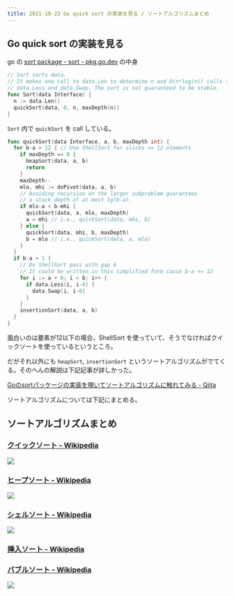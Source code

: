 ```yaml
---
title: 2021-10-23 Go quick sort の実装を見る / ソートアルゴリズムまとめ
---
```


## Go quick sort の実装を見る

go の [sort package - sort - pkg.go.dev](https://pkg.go.dev/sort#Sort) の中身

```go
// Sort sorts data.
// It makes one call to data.Len to determine n and O(n*log(n)) calls to
// data.Less and data.Swap. The sort is not guaranteed to be stable.
func Sort(data Interface) {
  n := data.Len()
  quickSort(data, 0, n, maxDepth(n))
}
```

`Sort` 内で `quickSort` を call している。

```go
func quickSort(data Interface, a, b, maxDepth int) {
  for b-a > 12 { // Use ShellSort for slices <= 12 elements
    if maxDepth == 0 {
      heapSort(data, a, b)
      return
    }
    maxDepth--
    mlo, mhi := doPivot(data, a, b)
    // Avoiding recursion on the larger subproblem guarantees
    // a stack depth of at most lg(b-a).
    if mlo-a < b-mhi {
      quickSort(data, a, mlo, maxDepth)
      a = mhi // i.e., quickSort(data, mhi, b)
    } else {
      quickSort(data, mhi, b, maxDepth)
      b = mlo // i.e., quickSort(data, a, mlo)
    }
  }
  if b-a > 1 {
    // Do ShellSort pass with gap 6
    // It could be written in this simplified form cause b-a <= 12
    for i := a + 6; i < b; i++ {
      if data.Less(i, i-6) {
        data.Swap(i, i-6)
      }
    }
    insertionSort(data, a, b)
  }
}
```

面白いのは要素が12以下の場合、ShellSort を使っていて、そうでなければクイックソートを使っているというところ。

だがそれ以外にも `heapSort`, `insertionSort` というソートアルゴリズムがでてくる。そのへんの解説は下記記事が詳しかった。

[Goのsortパッケージの実装を覗いてソートアルゴリズムに触れてみる - Qiita](https://qiita.com/momotaro98/items/f80fed511831ab342c26)

ソートアルゴリズムについては下記にまとめる。

## ソートアルゴリズムまとめ

### [クイックソート - Wikipedia](https://ja.wikipedia.org/wiki/%E3%82%AF%E3%82%A4%E3%83%83%E3%82%AF%E3%82%BD%E3%83%BC%E3%83%88)

![](https://upload.wikimedia.org/wikipedia/commons/6/6a/Sorting_quicksort_anim.gif)

### [ヒープソート - Wikipedia](https://ja.wikipedia.org/wiki/%E3%83%92%E3%83%BC%E3%83%97%E3%82%BD%E3%83%BC%E3%83%88)

![](https://upload.wikimedia.org/wikipedia/commons/1/1b/Sorting_heapsort_anim.gif)

### [シェルソート - Wikipedia](https://ja.wikipedia.org/wiki/%E3%82%B7%E3%82%A7%E3%83%AB%E3%82%BD%E3%83%BC%E3%83%88)

![](https://upload.wikimedia.org/wikipedia/commons/d/d8/Sorting_shellsort_anim.gif)

### [挿入ソート - Wikipedia](https://ja.wikipedia.org/wiki/%E6%8C%BF%E5%85%A5%E3%82%BD%E3%83%BC%E3%83%88)

### [バブルソート - Wikipedia](https://ja.wikipedia.org/wiki/%E3%83%90%E3%83%96%E3%83%AB%E3%82%BD%E3%83%BC%E3%83%88)

![](https://upload.wikimedia.org/wikipedia/commons/5/54/Sorting_bubblesort_anim.gif)
